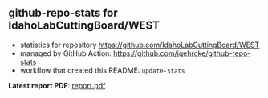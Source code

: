 ## github-repo-stats for IdahoLabCuttingBoard/WEST

- statistics for repository https://github.com/IdahoLabCuttingBoard/WEST
- managed by GitHub Action: https://github.com/jgehrcke/github-repo-stats
- workflow that created this README: `update-stats`

**Latest report PDF**: [report.pdf](https://github.com/idaholab/repository-statistics/raw/main/IdahoLabCuttingBoard/WEST/latest-report/report.pdf)

